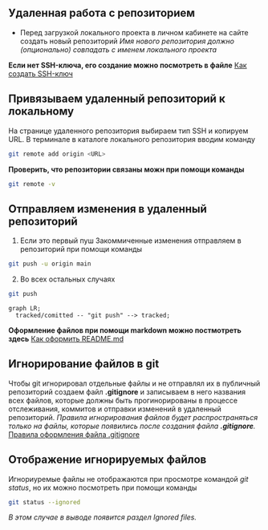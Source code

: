 Удаленная работа с репозиторием
---

- Перед загрузкой локального проекта 
в личном кабинете на сайте создать новый репозиторий
*Имя нового репозитория должно (опционально) совпадать с именем локального проекта*

**Если нет SSH-ключа, его создание можно посмотреть в файле**
[Как создать SSH-ключ](https://github.com/vikolga/git_project/blob/main/generation_ssh.md)

Привязываем удаленный репозиторий к локальному
---

На странице удаленного репозитория выбираем тип SSH и копируем URL.
В терминале в каталоге локального репозитория вводим команду

```bash
git remote add origin <URL>
```

**Проверить, что репозитории связаны можн при помощи команды**
```bash
git remote -v
```

Отправляем изменения в удаленный репозиторий
---

1. Если это первый пуш
Закоммиченные изменения отправляем в репозиторий при помощи команды
```bash
git push -u origin main
```
2. Во всех остальных случаях
```bash
git push
```

```mermaid
graph LR;
  tracked/comitted -- "git push" --> tracked;
``` 

**Оформление файлов при помощи markdown можно постмотреть здесь**
[Как оформить README.md](https://github.com/vikolga/git_project/blob/main/markdown.md)

Игнорирование файлов в git
---
Чтобы git игнорировал отдельные файлы и не отправлял их в публичный репозиторий создаем файл **.gitignore** и записываем в него названия всех файлов, которые должны быть прогинорированы в процессе отслеживания, коммитов и отправки изменений в удаленный репозиторий.
*Правила игнорирования файлов будет распространяться только на файлы, которые появились после создания файла **.gitignore**.*  
[Правила оформления файла .gitignore](https://github.com/vikolga/git_project/blob/main/file_gitignore.md)

Отображение игнорируемых файлов
---
Игнориуремые файлы не отображаются при просмотре командой _git status_, но их можно посмотреть при помощи команды
```bash
git status --ignored
```
_В этом случае в выводе появится раздел *Ignored files*._
